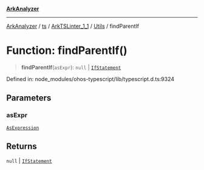 [**ArkAnalyzer**](../../../../../../../../README.md)

***

[ArkAnalyzer](../../../../../../../../globals.md) / [ts](../../../../../README.md) / [ArkTSLinter\_1\_1](../../../README.md) / [Utils](../README.md) / findParentIf

# Function: findParentIf()

> **findParentIf**(`asExpr`): `null` \| [`IfStatement`](../../../../../interfaces/IfStatement.md)

Defined in: node\_modules/ohos-typescript/lib/typescript.d.ts:9324

## Parameters

### asExpr

[`AsExpression`](../../../../../interfaces/AsExpression.md)

## Returns

`null` \| [`IfStatement`](../../../../../interfaces/IfStatement.md)
